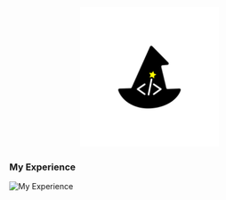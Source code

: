 <div align='center'> 

  <img src='./logo_wizard.png' alt='image' width='250px' />


  
</div>
<h3> 
  My Experience
</h3>
<img src='https://skillicons.dev/icons?i=flutter,dart,linux,sqlite,figma' alt=' My Experience'> </img>
